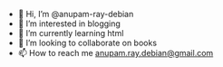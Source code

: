 - 👋 Hi, I’m @anupam-ray-debian
- 👀 I’m interested in blogging
- 🌱 I’m currently learning html
- 💞️ I’m looking to collaborate on books
- 📫 How to reach me anupam.ray.debian@gmail.com

<!---
anupam-ray-debian/anupam-ray-debian is a ✨ special ✨ repository because its `README.md` (this file) appears on your GitHub profile.
You can click the Preview link to take a look at your changes.
--->
